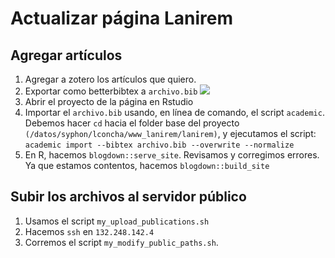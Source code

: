 # Actualizar página Lanirem

## Agregar artículos
1. Agregar a zotero los artículos que quiero.
2. Exportar como betterbibtex a `archivo.bib`
![](https://i.imgur.com/Ss2qFFe.png)
3. Abrir el proyecto de la página  en Rstudio
4. Importar el `archivo.bib` usando, en línea de comando, el script `academic`. Debemos hacer `cd` hacia el folder base del proyecto `(/datos/syphon/lconcha/www_lanirem/lanirem)`, y ejecutamos el script:
```academic import --bibtex archivo.bib --overwrite --normalize```
4. En R, hacemos `blogdown::serve_site`. Revisamos y corregimos errores. Ya que estamos contentos, hacemos `blogdown::build_site`

## Subir los archivos al servidor público
1. Usamos el script `my_upload_publications.sh`
2. Hacemos `ssh` en `132.248.142.4`
3. Corremos el script `my_modify_public_paths.sh`.